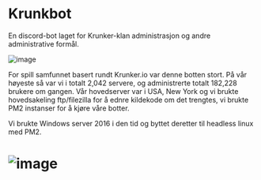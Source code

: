 # Krunkbot
En discord-bot laget for Krunker-klan administrasjon og andre administrative formål.

![image](https://user-images.githubusercontent.com/42244235/197081158-b86d7f73-9ed6-4863-93fe-bcfc34201336.png)

For spill samfunnet basert rundt Krunker.io var denne botten stort. På vår høyeste så var vi i totalt 2,042 servere, og administrerte totalt 182,228 brukere om gangen.
Vår hovedserver var i USA, New York og vi brukte hovedsakeling ftp/filezilla for å ednre kildekode om det trengtes, vi brukte PM2 instanser for å kjøre våre botter.

Vi brukte Windows server 2016 i den tid og byttet deretter til headless linux med PM2.

![image](https://user-images.githubusercontent.com/42244235/197082300-a9085b30-112a-4873-b333-ee69b6003a7b.png)
=========
